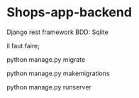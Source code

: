 # Shops-app-backend

Django rest framework
BDD: Sqlite

il faut faire; 

python manage.py migrate

python manage.py makemigrations

python manage.py runserver

